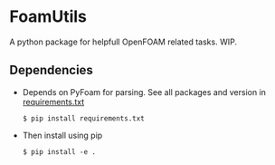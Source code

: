 # FoamUtils

A python package for helpfull OpenFOAM related tasks. WIP.

## Dependencies
- Depends on PyFoam for parsing. See all packages and version in [requirements.txt](requirements.txt)
    ```console
    $ pip install requirements.txt
    ```
- Then install using pip
    ```console
    $ pip install -e .
    ```
